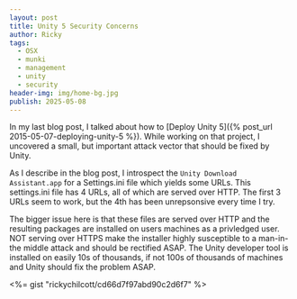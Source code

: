 ```yaml
---
layout: post
title: Unity 5 Security Concerns
author: Ricky
tags:
  - OSX
  - munki
  - management
  - unity
  - security
header-img: img/home-bg.jpg
publish: 2025-05-08
---
```



In my last blog post, I talked about how to [Deploy Unity 5]({% post_url 2015-05-07-deploying-unity-5 %}).  While working on that project, I uncovered a small, but important attack vector that should be fixed by Unity.

As I describe in the blog post, I introspect the ```Unity Download Assistant.app``` for a Settings.ini file which yields some URLs.  This settings.ini file has 4 URLs, all of which are served over HTTP.  The first 3 URLs seem to work, but the 4th has been unrepsonsive every time I try. 

The bigger issue here is that these files are served over HTTP and the resulting packages are installed on users machines as a privledged user. NOT serving over HTTPS make the installer highly susceptible to a man-in-the middle attack and should be rectified ASAP. The Unity developer tool is installed on easily 10s of thousands, if not 100s of thousands of machines and Unity should fix the problem ASAP.

<%= gist "rickychilcott/cd66d7f97abd90c2d6f7" %>